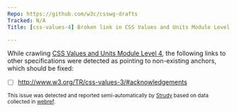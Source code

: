```yaml
---
Repo: https://github.com/w3c/csswg-drafts
Tracked: N/A
Title: [css-values-4] Broken link in CSS Values and Units Module Level 4

---
```


While crawling [CSS Values and Units Module Level 4](https://drafts.csswg.org/css-values-4/), the following links to other specifications were detected as pointing to non-existing anchors, which should be fixed:
* [ ] http://www.w3.org/TR/css-values-3/#acknowledgements

<sub>This issue was detected and reported semi-automatically by [Strudy](https://github.com/w3c/strudy/) based on data collected in [webref](https://github.com/w3c/webref/).</sub>
